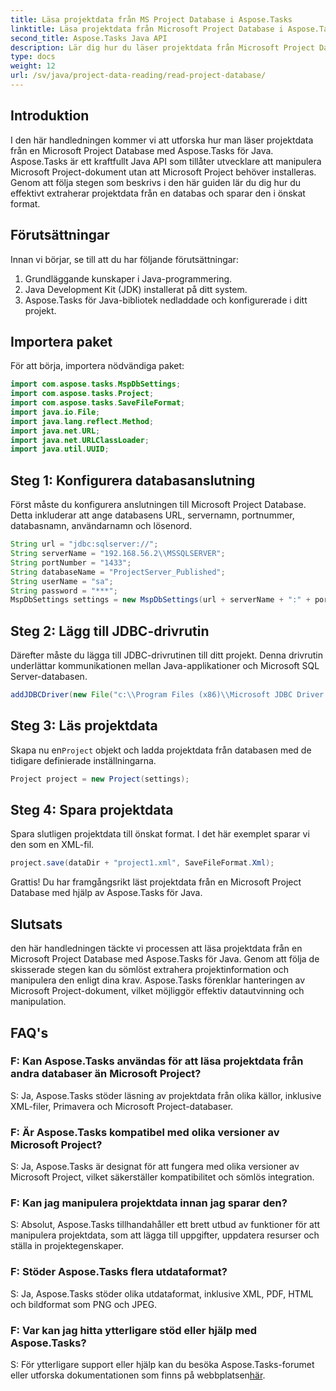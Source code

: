 ```yaml
---
title: Läsa projektdata från MS Project Database i Aspose.Tasks
linktitle: Läsa projektdata från Microsoft Project Database i Aspose.Tasks
second_title: Aspose.Tasks Java API
description: Lär dig hur du läser projektdata från Microsoft Project Database med Aspose.Tasks för Java. Steg-för-steg guide med kodexempel.
type: docs
weight: 12
url: /sv/java/project-data-reading/read-project-database/
---
```

## Introduktion
I den här handledningen kommer vi att utforska hur man läser projektdata från en Microsoft Project Database med Aspose.Tasks för Java. Aspose.Tasks är ett kraftfullt Java API som tillåter utvecklare att manipulera Microsoft Project-dokument utan att Microsoft Project behöver installeras. Genom att följa stegen som beskrivs i den här guiden lär du dig hur du effektivt extraherar projektdata från en databas och sparar den i önskat format.
## Förutsättningar
Innan vi börjar, se till att du har följande förutsättningar:
1. Grundläggande kunskaper i Java-programmering.
2. Java Development Kit (JDK) installerat på ditt system.
3. Aspose.Tasks för Java-bibliotek nedladdade och konfigurerade i ditt projekt.

## Importera paket
För att börja, importera nödvändiga paket:
```java
import com.aspose.tasks.MspDbSettings;
import com.aspose.tasks.Project;
import com.aspose.tasks.SaveFileFormat;
import java.io.File;
import java.lang.reflect.Method;
import java.net.URL;
import java.net.URLClassLoader;
import java.util.UUID;
```
## Steg 1: Konfigurera databasanslutning
Först måste du konfigurera anslutningen till Microsoft Project Database. Detta inkluderar att ange databasens URL, servernamn, portnummer, databasnamn, användarnamn och lösenord.
```java
String url = "jdbc:sqlserver://";
String serverName = "192.168.56.2\\MSSQLSERVER";
String portNumber = "1433";
String databaseName = "ProjectServer_Published";
String userName = "sa";
String password = "***";
MspDbSettings settings = new MspDbSettings(url + serverName + ":" + portNumber + ";databaseName=" + databaseName + ";user=" + userName + ";password=" + password);
```
## Steg 2: Lägg till JDBC-drivrutin
Därefter måste du lägga till JDBC-drivrutinen till ditt projekt. Denna drivrutin underlättar kommunikationen mellan Java-applikationer och Microsoft SQL Server-databasen.
```java
addJDBCDriver(new File("c:\\Program Files (x86)\\Microsoft JDBC Driver 4.0 for SQL Server\\sqljdbc_4.0\\enu\\sqljdbc4.jar"));
```
## Steg 3: Läs projektdata
 Skapa nu en`Project` objekt och ladda projektdata från databasen med de tidigare definierade inställningarna.
```java
Project project = new Project(settings);
```
## Steg 4: Spara projektdata
Spara slutligen projektdata till önskat format. I det här exemplet sparar vi den som en XML-fil.
```java
project.save(dataDir + "project1.xml", SaveFileFormat.Xml);
```
Grattis! Du har framgångsrikt läst projektdata från en Microsoft Project Database med hjälp av Aspose.Tasks för Java.

## Slutsats
den här handledningen täckte vi processen att läsa projektdata från en Microsoft Project Database med Aspose.Tasks för Java. Genom att följa de skisserade stegen kan du sömlöst extrahera projektinformation och manipulera den enligt dina krav. Aspose.Tasks förenklar hanteringen av Microsoft Project-dokument, vilket möjliggör effektiv datautvinning och manipulation.
## FAQ's
### F: Kan Aspose.Tasks användas för att läsa projektdata från andra databaser än Microsoft Project?
S: Ja, Aspose.Tasks stöder läsning av projektdata från olika källor, inklusive XML-filer, Primavera och Microsoft Project-databaser.
### F: Är Aspose.Tasks kompatibel med olika versioner av Microsoft Project?
S: Ja, Aspose.Tasks är designat för att fungera med olika versioner av Microsoft Project, vilket säkerställer kompatibilitet och sömlös integration.
### F: Kan jag manipulera projektdata innan jag sparar den?
S: Absolut, Aspose.Tasks tillhandahåller ett brett utbud av funktioner för att manipulera projektdata, som att lägga till uppgifter, uppdatera resurser och ställa in projektegenskaper.
### F: Stöder Aspose.Tasks flera utdataformat?
S: Ja, Aspose.Tasks stöder olika utdataformat, inklusive XML, PDF, HTML och bildformat som PNG och JPEG.
### F: Var kan jag hitta ytterligare stöd eller hjälp med Aspose.Tasks?
 S: För ytterligare support eller hjälp kan du besöka Aspose.Tasks-forumet eller utforska dokumentationen som finns på webbplatsen[här](https://forum.aspose.com/c/tasks/15).